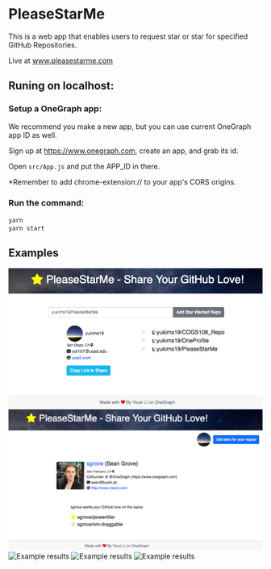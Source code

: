 # PleaseStarMe

This is a web app that enables users to request star or star for specified GitHub Repositories.

Live at www.pleasestarme.com

## Runing on localhost:

### Setup a OneGraph app:

We recommend you make a new app, but you can use current OneGraph app ID as well.

Sign up at https://www.onegraph.com, create an app, and grab its id.

Open `src/App.js` and put the APP_ID in there.

*Remember to add chrome-extension://<extension-ID> to your app's CORS origins.

### Run the command:

```
yarn
yarn start
```



## Examples

![Example results](imgs/example1.png)
![Example results](imgs/example2.png)
![Example results](imgs/example3.png)
![Example results](imgs/example4.png)
![Example results](imgs/example5.png)
